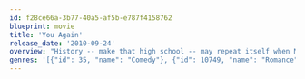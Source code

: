 ```yaml
---
id: f28ce66a-3b77-40a5-af5b-e787f4158762
blueprint: movie
title: 'You Again'
release_date: '2010-09-24'
overview: "History -- make that high school -- may repeat itself when Marni learns that Joanna, the mean girl from her past, is set to be her sister-in-law. Before the wedding bells toll, Marni must show her brother that a tiger doesn't change its stripes. On Marni's side is her mother, while Joanna's backed by her wealthy aunt."
genres: '[{"id": 35, "name": "Comedy"}, {"id": 10749, "name": "Romance"}]'
---
```


